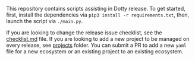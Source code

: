 This repository contains scripts assisting in Dotty release. To get started, first, install the dependencies via `pip3 install -r requirements.txt`, then, launch the script via `./main.py`.

If you are looking to change the release issue checklist, see the [checklist.md](data/checklist.md) file. If you are looking to add a new project to be managed on every release, see [projects](data/projects/) folder. You can submit a PR to add a new `yaml` file for a new ecosystem or an existing project to an existing ecosystem.